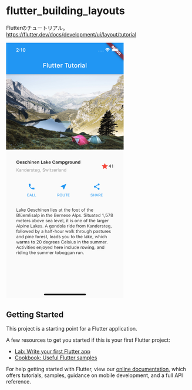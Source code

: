 # flutter_building_layouts

Flutterのチュートリアル。  
https://flutter.dev/docs/development/ui/layout/tutorial

<img src="/images/screen_shot.png" width="320px">

## Getting Started

This project is a starting point for a Flutter application.

A few resources to get you started if this is your first Flutter project:

- [Lab: Write your first Flutter app](https://flutter.dev/docs/get-started/codelab)
- [Cookbook: Useful Flutter samples](https://flutter.dev/docs/cookbook)

For help getting started with Flutter, view our
[online documentation](https://flutter.dev/docs), which offers tutorials,
samples, guidance on mobile development, and a full API reference.
